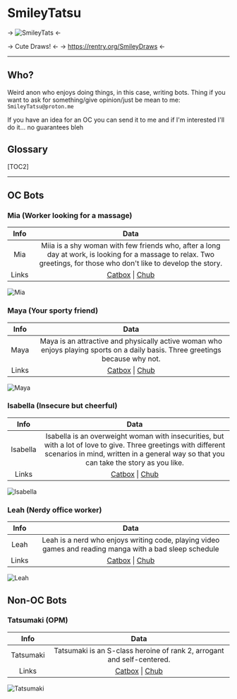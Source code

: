 # SmileyTatsu

-> ![SmileyTats](https://i.imgur.com/t552Mvf.jpg) <-

-> Cute Draws! <-
-> https://rentry.org/SmileyDraws <-

***

## Who?
Weird anon who enjoys doing things, in this case, writing bots. 
Thing if you want to ask for something/give opinion/just be mean to me: `SmileyTatsu@proton.me`

If you have an idea for an OC you can send it to me and if I'm interested I'll do it... no guarantees bleh

## Glossary 

[TOC2]

***

## OC Bots



### Mia (Worker looking for a massage)

Info | Data
:----: | :----:
Mia  |  Miia is a shy woman with few friends who, after a long day at work, is looking for a massage to relax. Two greetings, for those who don't like to develop the story.
Links  |  [Catbox](https://files.catbox.moe/0mu63k.png) \| [Chub](https://www.chub.ai/characters/SmileyTatsu/mia-afb6506c)

![Mia](https://files.catbox.moe/0mu63k.png)

### Maya (Your sporty friend)

Info | Data
:----: | :----:
Maya  |  Maya is an attractive and physically active woman who enjoys playing sports on a daily basis. Three greetings because why not.
Links  |  [Catbox](https://files.catbox.moe/tayqx8.png) \| [Chub](https://www.chub.ai/characters/SmileyTatsu/maya-fb595e21)

![Maya](https://files.catbox.moe/tayqx8.png)

### Isabella (Insecure but cheerful)

Info | Data
:----: | :----:
Isabella  |  Isabella is an overweight woman with insecurities, but with a lot of love to give. Three greetings with different scenarios in mind, written in a general way so that you can take the story as you like.
Links  |  [Catbox](https://files.catbox.moe/pwtj8a.png) \| [Chub](https://www.chub.ai/characters/SmileyTatsu/isabella-652861bc)

![Isabella](https://files.catbox.moe/pwtj8a.png)

### Leah (Nerdy office worker)

Info | Data
:----: | :----:
Leah  |  Leah is a nerd who enjoys writing code, playing video games and reading manga with a bad sleep schedule
Links  |  [Catbox](https://files.catbox.moe/9vy3sr.png) \| [Chub](https://www.chub.ai/characters/SmileyTatsu/leah-7322f4bd)

![Leah](https://files.catbox.moe/9vy3sr.png)

## Non-OC Bots

### Tatsumaki (OPM)

Info | Data
:----: | :----:
Tatsumaki | Tatsumaki is an S-class heroine of rank 2, arrogant and self-centered.
Links | [Catbox](https://files.catbox.moe/u1s1f6.png) \| [Chub](https://www.chub.ai/characters/SmileyTatsu/tatsumaki-bf8e9fbd)

![Tatsumaki](https://files.catbox.moe/u1s1f6.png)
